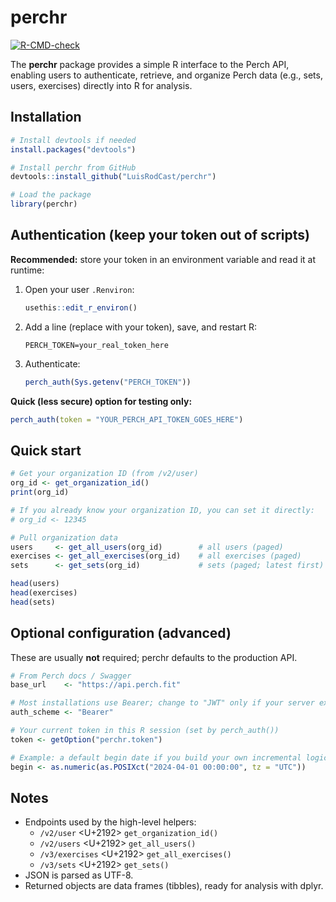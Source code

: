 # perchr

[![R-CMD-check](https://github.com/LuisRodCast/perchr/actions/workflows/R-CMD-check.yaml/badge.svg)](https://github.com/LuisRodCast/perchr/actions/workflows/R-CMD-check.yaml)


The **perchr** package provides a simple R interface to the Perch API, enabling users to
authenticate, retrieve, and organize Perch data (e.g., sets, users, exercises)
directly into R for analysis.

## Installation

```r
# Install devtools if needed
install.packages("devtools")

# Install perchr from GitHub
devtools::install_github("LuisRodCast/perchr")

# Load the package
library(perchr)
```

## Authentication (keep your token out of scripts)

**Recommended:** store your token in an environment variable and read it at runtime:

1. Open your user `.Renviron`:
   ```r
   usethis::edit_r_environ()
   ```
2. Add a line (replace with your token), save, and restart R:
   ```
   PERCH_TOKEN=your_real_token_here
   ```
3. Authenticate:
   ```r
   perch_auth(Sys.getenv("PERCH_TOKEN"))
   ```

**Quick (less secure) option for testing only:**
```r
perch_auth(token = "YOUR_PERCH_API_TOKEN_GOES_HERE")
```

## Quick start

```r
# Get your organization ID (from /v2/user)
org_id <- get_organization_id()
print(org_id)

# If you already know your organization ID, you can set it directly:
# org_id <- 12345
```

```r
# Pull organization data
users     <- get_all_users(org_id)        # all users (paged)
exercises <- get_all_exercises(org_id)    # all exercises (paged)
sets      <- get_sets(org_id)             # sets (paged; latest first)

head(users)
head(exercises)
head(sets)
```

## Optional configuration (advanced)

These are usually **not** required; perchr defaults to the production API.

```r
# From Perch docs / Swagger
base_url    <- "https://api.perch.fit"

# Most installations use Bearer; change to "JWT" only if your server explicitly requires it
auth_scheme <- "Bearer"

# Your current token in this R session (set by perch_auth())
token <- getOption("perchr.token")

# Example: a default begin date if you build your own incremental logic
begin <- as.numeric(as.POSIXct("2024-04-01 00:00:00", tz = "UTC"))
```

## Notes

- Endpoints used by the high-level helpers:
  - `/v2/user` <U+2192> `get_organization_id()`
  - `/v2/users` <U+2192> `get_all_users()`
  - `/v3/exercises` <U+2192> `get_all_exercises()`
  - `/v3/sets` <U+2192> `get_sets()`
- JSON is parsed as UTF-8.
- Returned objects are data frames (tibbles), ready for analysis with dplyr.


